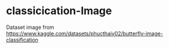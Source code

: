# classicication-Image
Dataset image from https://www.kaggle.com/datasets/phucthaiv02/butterfly-image-classification
